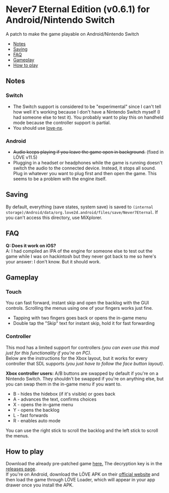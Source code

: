 # Never7 Eternal Edition (v0.6.1) for Android/Nintendo Switch
A patch to make the game playable on Android/Nintendo Switch  
* [Notes](#notes)
* [Saving](#saving)
* [FAQ](#faq)
* [Gameplay](#gameplay)
* [How to play](#how-to-play)

## Notes
### Switch
* The Switch support is considered to be "experimental" since I can't tell how well it's working because I don't have a Nintendo Switch myself (I had someone else to test it). You probably want to play this on handheld mode because the controller support is partial.
* You should use [love-nx](https://github.com/retronx-team/love-nx).
### Android
* ~~Audio keeps playing if you leave the game open in background.~~ (fixed in LÖVE v11.5)
* Plugging in a headset or headphones while the game is running doesn't switch the audio to the connected device. Instead, it stops all sound. Plug in whatever you want to plug first and then open the game. This seems to be a problem with the engine itself.
## Saving
By default, everything (save states, system save) is saved to `(internal storage)/Android/data/org.love2d.android/files/save/Never7Eternal`. If you can't access this directory, use MiXplorer.
## FAQ
**Q: Does it work on iOS?**  
A: I had compiled an IPA of the engine for someone else to test out the game while I was on hackintosh but they never got back to me so here's your answer: I don't know. But it should work.
## Gameplay
### Touch
You can fast forward, instant skip and open the backlog with the GUI controls. Scrolling the menus using one of your fingers works just fine. 
* Tapping with two fingers goes back or opens the in-game menu
* Double tap the "Skip" text for instant skip, hold it for fast forwarding
### Controller
This mod has a limited support for controllers *(you can even use this mod just for this functionality if you're on PC)*.  
Below are the instructions for the Xbox layout, but it works for every controller that SDL supports *(you just have to follow the face button layout)*.  

**Xbox controller users:** A/B buttons are swapped by default if you're on a Nintendo Switch. They shouldn't be swapped if you're on anything else, but you can swap them in the in-game menu if you want to.

* B - hides the hidebox (if it's visible) or goes back
* A - advances the text, confirms choices
* X - opens the in-game menu
* Y - opens the backlog
* L - fast forwards
* R - enables auto mode

You can use the right stick to scroll the backlog and the left stick to scroll the menus. 
## How to play
Download the already pre-patched game [here.](https://mega.nz/file/UpMQiJzA) 
The decryption key is in the [releases page](https://github.com/Nightdavisao/N7EternalMobile/releases).  
If you're on Android, download the LÖVE APK on their [official website](https://love2d.org/) and then load the game through LÖVE Loader, which will appear in your app drawer once you install the APK.